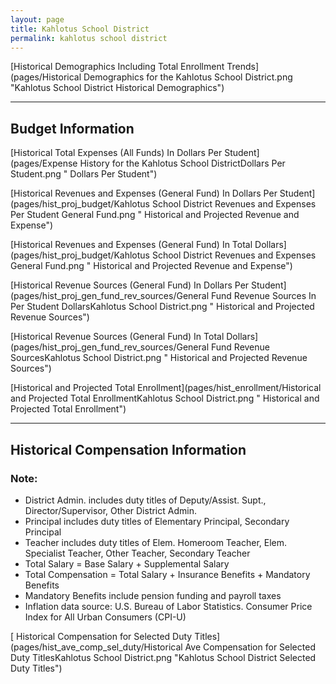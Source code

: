 ```yaml
---
layout: page
title: Kahlotus School District
permalink: kahlotus school district
---
```



[Historical Demographics Including Total Enrollment Trends](pages/Historical Demographics for the Kahlotus School District.png "Kahlotus School District Historical Demographics")

___

## Budget Information

[Historical Total Expenses (All Funds) In Dollars Per Student](pages/Expense History for the Kahlotus School DistrictDollars Per Student.png " Dollars Per Student")

[Historical Revenues and Expenses (General Fund) In Dollars Per Student](pages/hist_proj_budget/Kahlotus School District Revenues and Expenses Per Student General Fund.png " Historical and Projected Revenue and Expense")

[Historical Revenues and Expenses (General Fund) In Total Dollars](pages/hist_proj_budget/Kahlotus School District Revenues and Expenses General Fund.png " Historical and Projected Revenue and Expense")

[Historical Revenue Sources (General Fund) In Dollars Per Student](pages/hist_proj_gen_fund_rev_sources/General Fund Revenue Sources In Per Student DollarsKahlotus School District.png " Historical and Projected Revenue Sources")

[Historical Revenue Sources (General Fund) In Total Dollars](pages/hist_proj_gen_fund_rev_sources/General Fund Revenue SourcesKahlotus School District.png " Historical and Projected Revenue Sources")

[Historical and Projected Total Enrollment](pages/hist_enrollment/Historical and Projected Total EnrollmentKahlotus School District.png " Historical and Projected Total Enrollment")


___

## Historical Compensation Information
### Note:
- District Admin. includes duty titles of Deputy/Assist. Supt., Director/Supervisor, Other District Admin.
- Principal includes duty titles of Elementary Principal, Secondary Principal
- Teacher includes duty titles of Elem. Homeroom Teacher, Elem. Specialist Teacher, Other Teacher, Secondary Teacher
- Total Salary = Base Salary + Supplemental Salary
- Total Compensation = Total Salary + Insurance Benefits + Mandatory Benefits
- Mandatory Benefits include pension funding and payroll taxes
- Inflation data source: U.S. Bureau of Labor Statistics. Consumer Price Index for All Urban Consumers (CPI-U)

[ Historical Compensation for Selected Duty Titles](pages/hist_ave_comp_sel_duty/Historical Ave Compensation for Selected Duty TitlesKahlotus School District.png "Kahlotus School District Selected Duty Titles")

